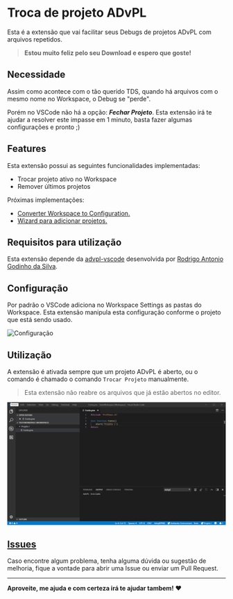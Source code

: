 # Troca de projeto ADvPL

Esta é a extensão que vai facilitar seus Debugs de projetos ADvPL com arquivos repetidos.

>**Estou muito feliz pelo seu Download e espero que goste!**

## Necessidade
Assim como acontece com o tão querido TDS, quando há arquivos com o mesmo nome no Workspace, o Debug se "perde".

Porém no VSCode não há a opção: ***Fechar Projeto***. Esta extensão irá te ajudar a resolver este impasse em 1 minuto, basta fazer algumas configurações e pronto ;)

## Features

Esta extensão possui as seguintes funcionalidades implementadas:

* Trocar projeto ativo no Workspace
* Remover últimos projetos

Próximas implementações:
* [Converter Workspace to Configuration.](https://github.com/AlencarGabriel/advpl-switch-project/issues/2)
* [Wizard para adicionar projetos.](https://github.com/AlencarGabriel/advpl-switch-project/issues/3)


## Requisitos para utilização

Esta extensão depende da [advpl-vscode](https://marketplace.visualstudio.com/items?itemName=KillerAll.advpl-vscode) desenvolvida por [Rodrigo Antonio Godinho da Silva](https://github.com/killerall).

## Configuração
Por padrão o VSCode adiciona no Workspace Settings as pastas do Workspace. Esta extensão manipula esta configuração conforme o projeto que está sendo usado.

![Configuração](images/Configuracao.gif)

## Utilização
A extensão é ativada sempre que um projeto ADvPL é aberto, ou o comando é chamado o comando `Trocar Projeto` manualmente.

> Esta extensão não reabre os arquivos que já estão abertos no editor.

![Utilização](images/Utilizacao.gif)

## [Issues](https://github.com/AlencarGabriel/advpl-switch-project/issues)

Caso encontre algum problema, tenha alguma dúvida ou sugestão de melhoria, fique a vontade para abrir uma Issue ou enviar um Pull Request.

<!-- ## Extension Settings

Include if your extension adds any VS Code settings through the `contributes.configuration` extension point.

For example:

This extension contributes the following settings:

* `myExtension.enable`: enable/disable this extension
* `myExtension.thing`: set to `blah` to do something

## Known Issues

Calling out known issues can help limit users opening duplicate issues against your extension. -->

-----------------------------------------------------------------------------------------------------------
<!--
## Working with Markdown

**Note:** You can author your README using Visual Studio Code.  Here are some useful editor keyboard shortcuts:

* Split the editor (`Cmd+\` on macOS or `Ctrl+\` on Windows and Linux)
* Toggle preview (`Shift+CMD+V` on macOS or `Shift+Ctrl+V` on Windows and Linux)
* Press `Ctrl+Space` (Windows, Linux) or `Cmd+Space` (macOS) to see a list of Markdown snippets

### For more information

* [Visual Studio Code's Markdown Support](http://code.visualstudio.com/docs/languages/markdown)
* [Markdown Syntax Reference](https://help.github.com/articles/markdown-basics/) -->

**Aproveite, me ajuda e com certeza irá te ajudar tambem!** :heart:
